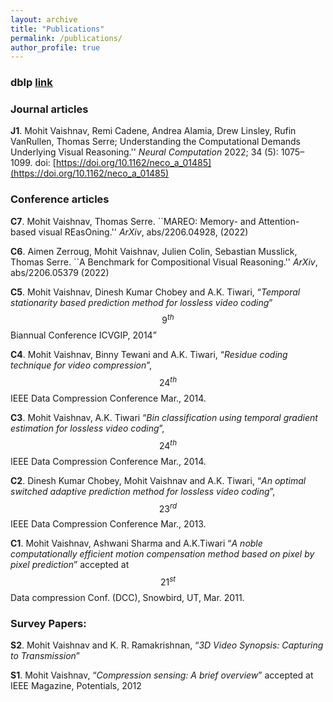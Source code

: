 ```yaml
---
layout: archive
title: "Publications"
permalink: /publications/
author_profile: true
---
```


### dblp [link](https://dblp.uni-trier.de/pers/hd/v/Vaishnav:Mohit)

### Journal articles

**J1**. Mohit Vaishnav, Remi Cadene, Andrea Alamia, Drew Linsley, Rufin VanRullen, Thomas Serre; Understanding the Computational Demands Underlying Visual Reasoning.'' *Neural Computation* 2022; 34 (5): 1075–1099. doi: [https://doi.org/10.1162/neco_a_01485](https://doi.org/10.1162/neco_a_01485)


### Conference articles


**C7**.    Mohit Vaishnav, Thomas Serre. ``MAREO: Memory- and Attention- based visual REasOning.'' *ArXiv*, abs/2206.04928, (2022)

**C6**.    Aimen Zerroug, Mohit Vaishnav, Julien Colin, Sebastian Musslick, Thomas Serre. ``A Benchmark for Compositional Visual Reasoning.'' *ArXiv*, abs/2206.05379 (2022)

**C5**.    Mohit Vaishnav, Dinesh Kumar Chobey and A.K. Tiwari, “*Temporal 	stationarity based prediction method for lossless video coding*” $$9^{th}$$ Biannual Conference ICVGIP, 2014”

**C4**.    Mohit Vaishnav, Binny Tewani and A.K. Tiwari, “*Residue 	 coding technique for video compression*”, $$24^{th}$$ 	IEEE Data Compression Conference Mar., 2014.

**C3**.    Mohit  Vaishnav, A.K. Tiwari “*Bin 	classification using temporal gradient estimation for lossless 	video coding*”, 	$$24^{th}$$ 	 IEEE Data Compression Conference Mar., 2014.

**C2**.    Dinesh Kumar Chobey, Mohit Vaishnav and A.K. Tiwari, “*An 	optimal switched adaptive prediction method for lossless video 	coding*”, 	$$23^{rd}$$ 	 IEEE Data Compression Conference Mar., 2013.

**C1**.    Mohit  Vaishnav, Ashwani Sharma and A.K.Tiwari “*A noble computationally efficient motion compensation method based 	on pixel by pixel prediction*” accepted at $$21^{st}$$  Data compression Conf. (DCC), Snowbird, UT, Mar. 2011.


### Survey Papers:

**S2**.    Mohit Vaishnav and K. R. Ramakrishnan, “*3D Video Synopsis: Capturing to Transmission*”

**S1**.    Mohit Vaishnav, “*Compression sensing: A brief overview*” accepted at IEEE Magazine, Potentials, 2012

